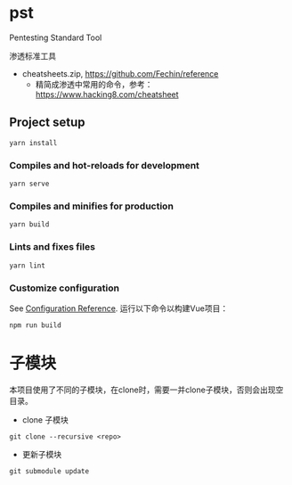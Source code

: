 
# pst
Pentesting Standard Tool

渗透标准工具
- cheatsheets.zip, https://github.com/Fechin/reference
    - 精简成渗透中常用的命令，参考：https://www.hacking8.com/cheatsheet


## Project setup
```
yarn install
```

### Compiles and hot-reloads for development
```
yarn serve
```

### Compiles and minifies for production
```
yarn build
```

### Lints and fixes files
```
yarn lint
```

### Customize configuration
See [Configuration Reference](https://cli.vuejs.org/config/).
运行以下命令以构建Vue项目：

```
npm run build
```

# 子模块
本项目使用了不同的子模块，在clone时，需要一并clone子模块，否则会出现空目录。

- clone 子模块
```
git clone --recursive <repo>

```

- 更新子模块
```
git submodule update
```